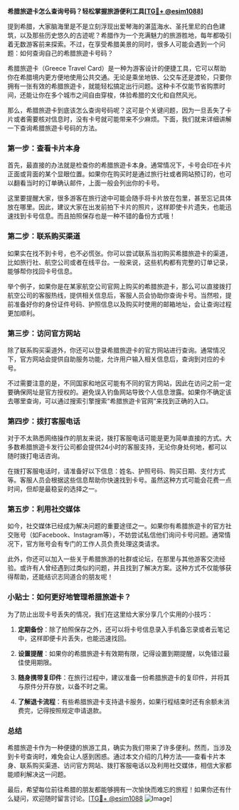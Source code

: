 **希腊旅遊卡怎么查询号码？轻松掌握旅游便利工具[[TG💪+ @esim1088](https://t.me/s/esim1088)]**

提到希腊，大家脑海里是不是立刻浮现出爱琴海的湛蓝海水、圣托里尼的白色建筑，以及那些历史悠久的古迹呢？希腊作为一个充满魅力的旅游胜地，每年都吸引着无数游客前来探索。不过，在享受希腊美景的同时，很多人可能会遇到一个问题：如何查询自己的希腊旅遊卡号码？

希腊旅遊卡（Greece Travel Card）是一种为游客设计的便捷工具，它可以帮助你在希腊境内更方便地使用公共交通。无论是乘坐地铁、公交车还是渡轮，只要你拥有一张有效的希腊旅遊卡，就能轻松搞定出行问题。这种卡不仅能节省购票时间，还能让你在多个城市之间自由穿梭，体验希腊的文化和自然风光。

那么，希腊旅遊卡到底该怎么查询号码呢？这可是个关键问题，因为一旦丢失了卡片或者需要核对信息时，没有卡号就可能带来不少麻烦。下面，我们就来详细讲解一下查询希腊旅遊卡号码的方法。

### **第一步：查看卡片本身**
首先，最直接的办法就是检查你的希腊旅遊卡本身。通常情况下，卡号会印在卡片正面或背面的某个显眼位置。如果你在购买时是通过旅行社或者网站预订的，也可以翻看当时的订单确认邮件，上面一般会列出你的卡号。

这里要提醒大家，很多游客在旅行途中可能会随手将卡片放在包里，甚至忘记具体放在哪里。因此，建议大家在出发前拍下卡片的照片，这样即使卡片遗失，也能迅速找到卡号信息。而且拍照保存也是一种不错的备份方式哦！

### **第二步：联系购买渠道**
如果实在找不到卡号，也不必慌张。你可以尝试联系当初购买希腊旅遊卡的渠道，比如旅行社、航空公司或者在线平台。一般来说，这些机构都有完整的订单记录，能够帮你找回卡号信息。

举个例子，如果你是在某家航空公司官网上购买的希腊旅遊卡，那么可以直接拨打航空公司的客服热线，提供相关信息后，客服人员会协助你查询卡号。当然啦，提前准备好你的身份证件号码、护照信息以及购买时使用的邮箱地址，会让查询过程更加顺利。

### **第三步：访问官方网站**
除了联系购买渠道外，你还可以登录希腊旅遊卡的官方网站进行查询。通常情况下，官方网站会提供自助服务功能，允许用户输入相关信息后，查询到对应的卡号。

不过需要注意的是，不同国家和地区可能有不同的官方网站，因此在访问之前一定要确保网址是官方授权的。避免误入钓鱼网站导致个人信息泄露。如果你不确定该去哪里查询，可以通过搜索引擎搜索“希腊旅遊卡官网”来找到正确的入口。

### **第四步：拨打客服电话**
对于不太熟悉网络操作的朋友来说，拨打客服电话可能是更为简单直接的方式。大多数希腊旅遊卡发行公司都会提供24小时的客服支持，无论你身处何地，都可以随时拨打电话咨询。

在拨打客服电话时，请准备好以下信息：姓名、护照号码、购买日期、支付方式等。客服人员会根据这些信息帮助你快速找到卡号。虽然这种方式可能会花费一点时间，但却是最稳妥的选择之一。

### **第五步：利用社交媒体**
如今，社交媒体已经成为解决问题的重要途径之一。如果你有希腊旅遊卡的官方社交账号（如Facebook、Instagram等），不妨尝试私信他们询问卡号问题。通常情况下，官方账号会有专门的工作人员负责处理这类请求。

此外，你还可以加入一些关于希腊旅游的社群或论坛，在那里与其他游客交流经验。或许有人曾经遇到过类似的问题，并且找到了解决方案。这种方式不仅能够获得帮助，还能结识志同道合的朋友呢！

### **小贴士：如何更好地管理希腊旅遊卡？**

为了防止出现卡号丢失的情况，我们在这里给大家分享几个实用的小技巧：

1. **定期备份**：除了拍照保存之外，还可以将卡号信息录入手机备忘录或者云笔记中，这样即便卡片丢失，也能迅速找回。
   
2. **设置提醒**：如果你的希腊旅遊卡有效期有限，记得设置到期提醒，以免错过最佳使用期限。
   
3. **随身携带复印件**：在旅行过程中，建议准备一份希腊旅遊卡的复印件，并将其与原件分开存放，以备不时之需。

4. **了解退卡流程**：有些希腊旅遊卡支持退卡服务，如果行程结束时还有余额未消费完，记得按照规定申请退款。

### **总结**
希腊旅遊卡作为一种便捷的旅游工具，确实为我们带来了许多便利。然而，当涉及到卡号查询时，难免会让人感到困惑。通过本文介绍的几种方法——查看卡片本身、联系购买渠道、访问官方网站、拨打客服电话以及利用社交媒体，相信大家都能顺利解决这一问题。

最后，希望每位前往希腊的朋友都能够拥有一次愉快而难忘的旅程！如果你还有什么疑问，欢迎随时留言讨论。[[TG💪+ @esim1088](https://t.me/s/esim1088) ![Image](https://i.postimg.cc/4NQfJmqS/Snipaste-2025-05-13-00-14-12.png)]